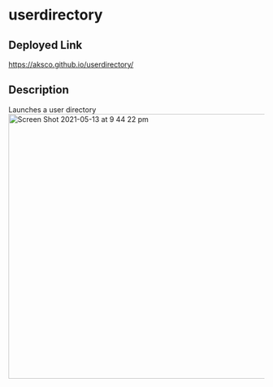 # userdirectory
## Deployed Link
https://aksco.github.io/userdirectory/
## Description
Launches a user directory
<img width="521" alt="Screen Shot 2021-05-13 at 9 44 22 pm" src="https://user-images.githubusercontent.com/72720438/118121166-63c3af80-b434-11eb-9d8d-c4a005b0afd4.png">
